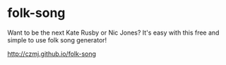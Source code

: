 # folk-song

Want to be the next Kate Rusby or Nic Jones?
It's easy with this free and simple to use folk song generator!

http://czmj.github.io/folk-song

